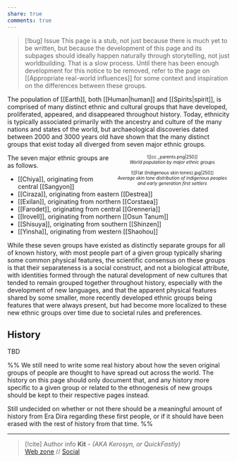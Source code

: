 ```yaml
---
share: true
comments: true
---
```

> [!bug] Issue
> This page is a stub, not just because there is much yet to be written, but because the development of this page and its subpages should ideally happen naturally through storytelling, not just worldbuilding. That is a slow process. Until there has been enough development for this notice to be removed, refer to the page on [[Appropriate real-world influences]] for some context and inspiration on the differences between these groups.

The population of [[Earth]], both [[Human|human]] and [[Spirits|spirit]], is comprised of many distinct ethnic and cultural groups that have developed, proliferated, appeared, and disappeared throughout history. Today, ethnicity is typically associated primarily with the ancestry and culture of the many nations and states of the world, but archaeological discoveries dated between 2000 and 3000 years old have shown that the many distinct groups that exist today all diverged from seven major ethnic groups.

<span align="center" style="float:right; clear:right; width:260px; margin-left:14px; font-size:10px">![[cc _parents.png|250]]<br><i>World population by major ethnic groups</i><br><br>![[Flat (Indigenous skin tones).jpg|250]]<br><i>Average skin tone distribution of indigenous peoples and early generation first settlers</i></span>

The seven major ethnic groups are as follows.
- [[Chiya]], originating from central [[Sangyon]]
- [[Ciraza]], originating from eastern [[Destrea]]
- [[Exilan]], originating from northern [[Corstaea]]
- [[Farodet]], originating from central [[Grenneria]]
- [[Irovell]], originating from northern [[Osun Tanum]]
- [[Shisuya]], originating from southern [[Shinzen]]
- [[Yinsha]], originating from western [[Shaohou]]

While these seven groups have existed as distinctly separate groups for all of known history, with most people part of a given group typically sharing some common physical features, the scientific consensus on these groups is that their separateness is a social construct, and not a biological attribute, with identities formed through the natural development of new cultures that tended to remain grouped together throughout history, especially with the development of new languages, and that the apparent physical features shared by some smaller, more recently developed ethnic groups being features that were always present, but had become more localized to these new ethnic groups over time due to societal rules and preferences.

## History

TBD

%% We still need to write some real history about how the seven original groups of people are thought to have spread out across the world. The history on this page should only document that, and any history more specific to a given group or related to the ethnogenesis of new groups should be kept to their respective pages instead. 

Still undecided on whether or not there should be a meaningful amount of history from Era Dira regarding these first people, or if it should have been erased with the rest of history from that time. %%

-----
> [!cite] Author info
> **Kit** - *(AKA Kerosyn, or QuickFastly)*\
> [Web zone](https://kerosyn.link) // [Social](https://m.tripulse.link/@kit)